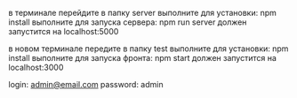 
в терминале перейдите в папку server
выполните для установки: npm install
выполните для запуска сервера: npm run server
должен запустится на localhost:5000

в новом терминале передите в папку test
выполните для установки: npm install
выполните для запуска фронта: npm start
должен запустится на localhost:3000

login: admin@email.com
password: admin
